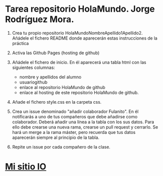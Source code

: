# Tarea repositorio HolaMundo. Jorge Rodríguez Mora.

1. Crea tu propio repositorio HolaMundoNombreApellido1Apellido2. Añádele el fichero README donde aparecerán estas instrucciones de la práctica
2. Activa las Github Pages (hosting de github)
3. Añádele el fichero de inicio. En él aparecerá una tabla html con las siguientes columnas:

    - nombre y apellidos del alumno
    - usuariogithub
    - enlace al repositorio HolaMundo de github
    - enlace al hosting de este repositorio HolaMundo de github.

4. Añade el fichero style.css en la carpeta css. 
5. Crea un issue denominado "añadir colaborador Fulanito". En él notificarás a uno de tus compañeros que debe añadirse como colaborador. Deberá añadir una línea a la tabla con los sus datos. Para ello debe crearse una nueva rama, crearse un pull request y cerrarlo. Se hará un merge a la rama máster, pero recuerda que tus datos aparecerán  siempre al principio de la tabla.
6. Repite un issue por cada compañero de la clase.

# [Mi sitio IO](https://jorgermasir.github.io/HolaMundoJorgeRodr-guezMora/)
